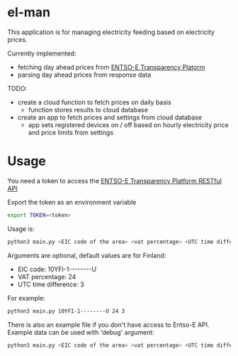 # el-man

This application is for managing electricity feeding based on electricity prices.

Currently implemented:
- fetching day ahead prices from [ENTSO-E Transparency Platorm](https://transparency.entsoe.eu/)
- parsing day ahead prices from response data

TODO:
- create a cloud function to fetch prices on daily basis
    - function stores results to cloud database
- create an app to fetch prices and settings from cloud database
    - app sets registered devices on / off based on hourly electricity price and price limits from settings

# Usage

You need a token to access the [ENTSO-E Transparency Platform RESTful API](https://transparency.entsoe.eu/content/static_content/Static%20content/web%20api/Guide.html)

Export the token as an environment variable

```bash
export TOKEN=<token>
```

Usage is:
```bash
python3 main.py <EIC code of the area> <vat percentage> <UTC time difference in hours> 
```

Arguments are optional, default values are for Finland:
- EIC code: 10YFI-1--------U
- VAT percentage: 24
- UTC time difference: 3

For example:

```bash
python3 main.py 10YFI-1--------U 24 3
```

There is also an example file if you don't have access to Entso-E API. Example data can be used with 'debug' argument:

```bash
python3 main.py <EIC code of the area> <vat percentage> <UTC time difference in hours> debug
```
